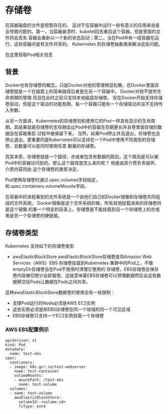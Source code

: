 # 存储卷
在容器磁盘的文件是短暂存在的， 这对于在容器中运行一些有意义的应用来说是会导致问题的。第一，当容器崩溃时，kubelet回去重启这个容器，但是里面的文件将会丢失
容器会重新以一个新的状态启动；第二，当在Pod中有一组容器在运行，这些容器间是有文件共享的。 Kubernetes 的存储卷抽象用来解决这些问题。

在这里获取Pod相关信息

## 背景
Docker也有存储卷的概念，只是Docker对他的管理稍显松散。在Docker里面存储卷就是一个在磁盘上的简单路径后者是在另一个容器中。 Docker对他不提供生命周期的管理
而且在此时之前只支持本地磁盘存储卷。 现在Docker开始支持存储卷驱动，但是这个驱动的功能有限。每一个容器只能有一个存储驱动并且不支持传入参数。

从另一方面讲，Kubernetes的存储卷则和使用它的Pod一样具有显示的生命周期。其结果就是存储卷的生存期会比Pod中的容器生存期更长并且卷里面存储的数据会在容器重启
过程中被保留下来。 当然，如果Pod停止并且退出，存储卷也会停止退出。更重要的是Kubernetes可以支持在一个Pod中使用不同类型的存储卷，且数量可以是同时使用任意
数量的存储卷。

究其本质，存储卷就是一个路径，亦或者包含有数据的路劲，这个路劲是可以被Pod中的容器访问到的。那么这个路径是怎么来的呢？ 他是由其介质负责提供，介质内容则由
这个存储卷的类型决定。

Pod使用存储卷时通过.spec.volumes字段指定，和.spec.containers.volumeMounts字段。

在容器中的进程看到的文件系统是一个由他们自己的Docker镜像和存储卷共同组成的文件系统。 Docker镜像是这个文件系统的根，所有其他挂载进来的存储卷则是这个镜像
的某一个特定的目录上。存储卷是不能挂载到另一个存储卷上的亦或者是另一个存储卷的硬链接。


## 存储卷类型
Kubernetes 支持如下的存储卷类型
* awsElasticBlockStore
  awsElasticBlockStore存储卷是将Amazon Web Services（AWS）EBS 存储卷挂载到Kubernetes 集群中的Pod上，不像emptyDir存储卷会在Pod不使用时清理它使用的
  存储卷，EBS存储卷会保存卷内容被切很少会卸载卷。这就意味着EBS存储卷可以预埋数据然后会这些数据移交给Pods让数据在Pods之间共享。

这种awsElasticBlockStore数据卷的使用会有一些限制：
* 支撑Pod运行的Node必须是AWS EC2实例
* 这些实例必须是和EBS存储卷在同一个地域的同一个可见区域
* EBS存储卷只支持一个EC2实例挂载一个存储卷

### AWS EBS配置例示
```
apiVersion: v1
kind: Pod
metadata:
  name: test-ebs
spec:
  contianers:
  - image: k8s.gcr.io/test-webserver
    name: test-container
    volumeMounts:
    - mountPath: /test-ebs
      name: test-volume
  volumes:
  - name: test-volume
    awsElasticBlockStore:
      volumeId: <volume-id>
      fsType: ext4
```












